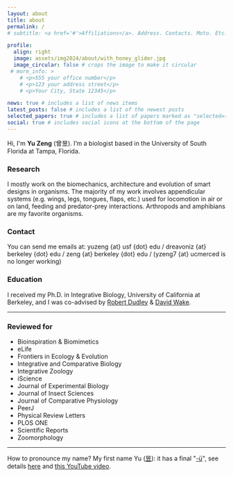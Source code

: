 ```yaml
---
layout: about
title: about
permalink: /
# subtitle: <a href='#'>Affiliations</a>. Address. Contacts. Moto. Etc.

profile:
  align: right
  image: assets/img2024/about/with_honey_glider.jpg
  image_circular: false # crops the image to make it circular
 # more_info: >
    # <p>555 your office number</p>
    # <p>123 your address street</p>
    # <p>Your City, State 12345</p>

news: true # includes a list of news items
latest_posts: false # includes a list of the newest posts
selected_papers: true # includes a list of papers marked as "selected={true}"
social: true # includes social icons at the bottom of the page
---
```


<!--
![borneo cicada](assets/img/borneo_cicada.jpeg){:class="img-responsive"}{:height="200px"}-->
 <!--{:width="25%"}-->  

Hi, I'm **Yu Zeng** (曾昱). I’m a biologist based in the University of South Florida at Tampa, Florida.

### Research
I mostly work on the biomechanics, architecture and evolution of smart designs in organisms. The majority of my work involves appendicular systems (e.g. wings, legs, tongues, flaps, etc.) used for locomotion in air or on land, feeding and predator-prey interactions. Arthropods and amphibians are my favorite organisms. 

### Contact
You can send me emails at: yuzeng {at} usf {dot} edu / dreavoniz {at} berkeley {dot} edu / zeng {at} berkeley {dot} edu / (yzeng7 {at} ucmerced is no longer working)

### Education
I received my Ph.D. in Integrative Biology, University of California at Berkeley, and I was co-advised by [Robert Dudley](https://berkeleyflightlab.org) & [David Wake](https://wakelab.berkeley.edu/).

----

### Reviewed for
* Bioinspiration & Biomimetics
* eLife
* Frontiers in Ecology & Evolution 
* Integrative and Comparative Biology
* Integrative Zoology
* iScience
* Journal of Experimental Biology
* Journal of Insect Sciences
* Journal of Comparative Physiology
* PeerJ
* Physical Review Letters
* PLOS ONE
* Scientific Reports
* Zoomorphology

----
How to pronounce my name? My first name Yu ([昱](https://chinese.yabla.com/chinese-english-pinyin-dictionary.php?define=%E6%98%B1)): it has a final "[-ü](https://resources.allsetlearning.com/chinese/pronunciation/-%C3%BC)", see details [here](https://resources.allsetlearning.com/chinese/pronunciation/Yu) and [this YouTube video](https://www.youtube.com/watch?v=XwG_jp42GhA).

<!-- > Write  **about** yourself. Link to your favorite [subreddit](http://reddit.com). You can put a picture in, too. The code is already in, just name your picture `prof_pic.jpg` and put it in the `img/` folder. -->

<!--more things-->

<!-- 
Put your address / P.O. box / other info right below your picture. You can also disable any of these elements by editing `profile` property of the YAML header of your `_pages/about.md`. Edit `_bibliography/papers.bib` and Jekyll will render your [publications page](/al-folio/publications/) automatically.

Link to your social media connections, too. This theme is set up to use [Font Awesome icons](https://fontawesome.com/) and [Academicons](https://jpswalsh.github.io/academicons/), like the ones below. Add your Facebook, Twitter, LinkedIn, Google Scholar, or just disable all of them.
--> 
